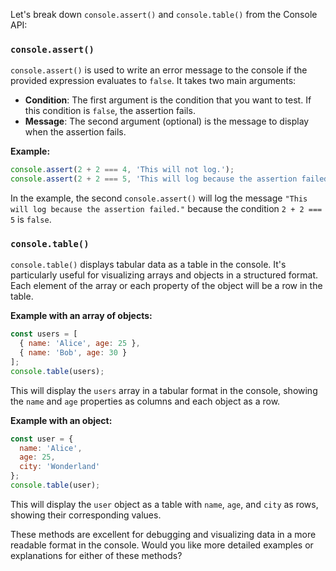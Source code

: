 Let's break down `console.assert()` and `console.table()` from the Console API:

### `console.assert()`
`console.assert()` is used to write an error message to the console if the provided expression evaluates to `false`. It takes two main arguments: 
- **Condition**: The first argument is the condition that you want to test. If this condition is `false`, the assertion fails.
- **Message**: The second argument (optional) is the message to display when the assertion fails.

**Example:**
```javascript
console.assert(2 + 2 === 4, 'This will not log.');
console.assert(2 + 2 === 5, 'This will log because the assertion failed.');
```
In the example, the second `console.assert()` will log the message `"This will log because the assertion failed."` because the condition `2 + 2 === 5` is `false`.

### `console.table()`
`console.table()` displays tabular data as a table in the console. It's particularly useful for visualizing arrays and objects in a structured format. Each element of the array or each property of the object will be a row in the table.

**Example with an array of objects:**
```javascript
const users = [
  { name: 'Alice', age: 25 },
  { name: 'Bob', age: 30 }
];
console.table(users);
```
This will display the `users` array in a tabular format in the console, showing the `name` and `age` properties as columns and each object as a row.

**Example with an object:**
```javascript
const user = {
  name: 'Alice',
  age: 25,
  city: 'Wonderland'
};
console.table(user);
```
This will display the `user` object as a table with `name`, `age`, and `city` as rows, showing their corresponding values.

These methods are excellent for debugging and visualizing data in a more readable format in the console. Would you like more detailed examples or explanations for either of these methods?
